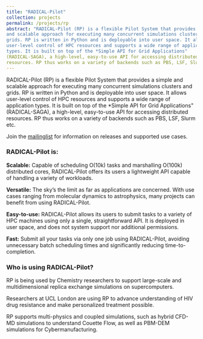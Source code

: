 ```yaml
---
title: "RADICAL-Pilot"
collection: projects
permalink: /projects/rp
abstract: "RADICAL-Pilot (RP) is a flexible Pilot System that provides a simple
and scalable approach for executing many concurrent simulations clusters and
grids. RP is written in Python and is deployable into user space. It allows
user-level control of HPC resources and supports a wide range of application
types. It is built on top of the *Simple API for Grid Applications"
(RADICAL-SAGA), a high-level, easy-to-use API for accessing distributed
resources. RP thus works on a variety of backends such as PBS, LSF, Slurm etc."
---
```


RADICAL-Pilot (RP) is a flexible Pilot System that provides a simple
and scalable approach for executing many concurrent simulations clusters and
grids.  RP is written in Python and is deployable into user space. It allows
user-level control of HPC resources and supports a wide range of application
types. It is built on top of the *Simple API for Grid Applications"
(RADICAL-SAGA), a high-level, easy-to-use API for accessing distributed
resources. RP thus works on a variety of backends such as PBS, LSF, Slurm etc.

Join the [mailinglist](https://groups.google.com/d/forum/radical-pilot-users)
for information on releases and supported use cases.

### RADICAL-Pilot is:

  **Scalable:** Capable of scheduling O(10k) tasks and marshalling O(100k)
  distributed cores, RADICAL-Pilot offers its users a lightweight API capable of
  handling a variety of workloads.

  **Versatile:** The sky’s the limit as far as applications are concerned.
  With use cases ranging from molecular dynamics to astrophysics, many projects
  can benefit from using RADICAL-Pilot.

  **Easy-to-use:** RADICAL-Pilot allows its users to submit tasks to a variety
  of HPC machines using only a single, straightforward API.  It is deployed in
  user space, and does not system support nor additional permissions.

  **Fast:** Submit all your tasks via only one job using RADICAL-Pilot,
  avoiding unnecessary batch scheduling times and significantly reducing
  time-to-completion.

  
### Who is using RADICAL-Pilot?
  
RP is being used by Chemistry researchers to support large-scale and
multidimensional replica exchange simulations on supercomputers.

Researchers at UCL London are using RP to advance understanding of
HIV drug resistance and make personalized treatment possible.

RP supports multi-physics and coupled simulations, such as hybrid CFD-MD
simulations to understand Couette Flow, as well as PBM-DEM simulations for
Cybermanufacturing.

